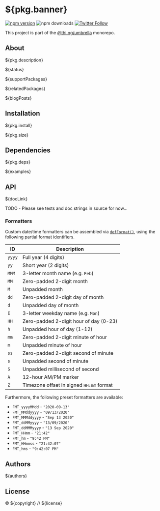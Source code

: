 # ${pkg.banner}

[![npm version](https://img.shields.io/npm/v/${pkg.name}.svg)](https://www.npmjs.com/package/${pkg.name})
![npm downloads](https://img.shields.io/npm/dm/${pkg.name}.svg)
[![Twitter Follow](https://img.shields.io/twitter/follow/thing_umbrella.svg?style=flat-square&label=twitter)](https://twitter.com/thing_umbrella)

This project is part of the
[@thi.ng/umbrella](https://github.com/thi-ng/umbrella/) monorepo.

<!-- TOC -->

## About

${pkg.description}

${status}

${supportPackages}

${relatedPackages}

${blogPosts}

## Installation

${pkg.install}

${pkg.size}

## Dependencies

${pkg.deps}

${examples}

## API

${docLink}

TODO - Please see tests and doc strings in source for now...

### Formatters

Custom date/time formatters can be assembled via
[`defFormat()`](https://github.com/thi-ng/umbrella/blob/develop/packages/date/src/format.ts#L85),
using the following partial format identifiers.

| ID     | Description                              |
|--------|------------------------------------------|
| `yyyy` | Full year (4 digits)                     |
| `yy`   | Short year (2 digits)                    |
| `MMM`  | 3-letter month name (e.g. `Feb`)         |
| `MM`   | Zero-padded 2-digit month                |
| `M`    | Unpadded month                           |
| `dd`   | Zero-padded 2-digit day of month         |
| `d`    | Unpadded day of month                    |
| `E`    | 3-letter weekday name (e.g. `Mon`)       |
| `HH`   | Zero-padded 2-digit hour of day (0-23)   |
| `h`    | Unpadded hour of day (1-12)              |
| `mm`   | Zero-padded 2-digit minute of hour       |
| `m`    | Unpadded minute of hour                  |
| `ss`   | Zero-padded 2-digit second of minute     |
| `s`    | Unpadded second of minute                |
| `S`    | Unpadded millisecond of second           |
| `A`    | 12-hour AM/PM marker                     |
| `Z`    | Timezone offset in signed `HH:mm` format |

Furthermore, the following preset formatters are available:

- `FMT_yyyyMMdd` - `"2020-09-13"`
- `FMT_MMddyyyy` - `"09/13/2020"`
- `FMT_MMMddyyyy` - `"Sep 13 2020"`
- `FMT_ddMMyyyy` - `"13/09/2020"`
- `FMT_ddMMMyyyy` - `"13 Sep 2020"`
- `FMT_HHmm` - `"21:42"`
- `FMT_hm` - `"9:42 PM"`
- `FMT_HHmmss` - `"21:42:07"`
- `FMT_hms` - `"9:42:07 PM"`

## Authors

${authors}

## License

&copy; ${copyright} // ${license}
